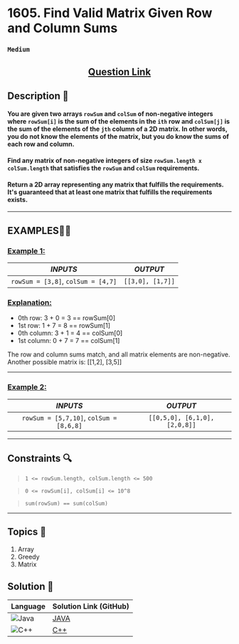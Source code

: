 # 1605. Find Valid Matrix Given Row and Column Sums

### `Medium`


<h2 align="center">
<a href="https://leetcode.com/problems/find-valid-matrix-given-row-and-column-sums/description/"><strong>Question Link</strong></a>
</h2>


## Description 📑

#### You are given two arrays `rowSum` and `colSum` of non-negative integers where `rowSum[i]` is the sum of the elements in the `ith` row and `colSum[j]` is the sum of the elements of the `jth` column of a 2D matrix. In other words, you do not know the elements of the matrix, but you do know the sums of each row and column.

#### Find any matrix of non-negative integers of size `rowSum.length x colSum.length` that satisfies the `rowSum` and `colSum` requirements.

#### Return a 2D array representing any matrix that fulfills the requirements. It's guaranteed that at least one matrix that fulfills the requirements exists.

---

## **EXAMPLES**💫✨ </br>

<h3>

<ins>**Example 1**:</ins> </br>

| _INPUTS_ | _OUTPUT_ |
| :-----------: | :-----------: |
| `rowSum = [3,8]`, `colSum = [4,7]` | `[[3,0], [1,7]]` |

</h3>


<h3>
<ins>Explanation:</ins>
</h3>

- 0th row: 3 + 0 = 3 == rowSum[0]
- 1st row: 1 + 7 = 8 == rowSum[1]
- 0th column: 3 + 1 = 4 == colSum[0]
- 1st column: 0 + 7 = 7 == colSum[1]

The row and column sums match, and all matrix elements are non-negative.
Another possible matrix is: [[1,2], [3,5]]

___
<h3>

<ins>**Example 2**:</ins> </br>

| _INPUTS_ | _OUTPUT_ |
| :-----------: | :-----------: |
| `rowSum = [5,7,10]`, `colSum = [8,6,8]` | `[[0,5,0], [6,1,0], [2,0,8]]` |

</h3>

___

## Constraints 🔍

> `1 <= rowSum.length, colSum.length <= 500` </br>

> `0 <= rowSum[i], colSum[i] <= 10^8` </br>

> `sum(rowSum) == sum(colSum)` 

___

## Topics 📝

1. Array
2. Greedy
3. Matrix

## Solution 📃

|  Language   |  Solution Link (GitHub) |
| ------------- | ------------- |
|  ![Java](https://img.shields.io/badge/java-%23ED8B00.svg?style=flat&logo=openjdk&logoColor=white)  | [JAVA](https://github.com/Purnima47/Leetcode-Solutions/blob/main/%F0%9F%9F%A1%20Medium/1605%20-%20Find%20Valid%20Matrix%20Given%20Row%20and%20Column%20Sums/_1605FindValidMatrixGivenRowAndColumnSums.java) |
|  ![C++](https://img.shields.io/badge/c++-%2300599C.svg?style=plastic&logo=c%2B%2B&logoColor=white)  | [C++](https://github.com/Purnima47/Leetcode-Solutions/blob/main/%F0%9F%9F%A1%20Medium/1605%20-%20Find%20Valid%20Matrix%20Given%20Row%20and%20Column%20Sums/_1605FindValidMatrixGivenRowAndColumnSums.cpp)  |
